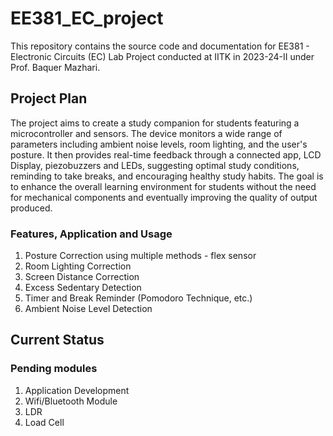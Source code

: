 # EE381_EC_project

This repository contains the source code and documentation for EE381 - Electronic Circuits (EC) Lab Project conducted at IITK in 2023-24-II under Prof. Baquer Mazhari.

## Project Plan

The project aims to create a study companion for students featuring a microcontroller and sensors. The device monitors a wide range of parameters including ambient noise levels, room lighting, and the user's posture. It then provides real-time feedback through a connected app, LCD Display, piezobuzzers and LEDs, suggesting optimal study conditions, reminding to take breaks, and encouraging healthy study habits. The goal is to enhance the overall learning environment for students without the need for mechanical components and eventually improving the quality of output produced.

### Features, Application and Usage

1. Posture Correction using multiple methods - flex sensor
2. Room Lighting Correction
3. Screen Distance Correction
4. Excess Sedentary Detection
5. Timer and Break Reminder (Pomodoro Technique, etc.)
6. Ambient Noise Level Detection

## Current Status

### Pending modules

1. Application Development
2. Wifi/Bluetooth Module
3. LDR
4. Load Cell
5. Sensor Calibration
6. Code which supports all above features together.
7. Integration of LEDs and Push Buttons
8. Final Report with the Circuit Diagram

### Working Modules

1. Microphone
2. Ultrasonic Sensor
3. Gyro-Accelerometers
4. Flex Sensor

## Contributors

Project Name - Study Buddy

Project Team -

1. Kartik Anant Kulkarni - 210493
2. Nikhil Meena - 210667
3. Krishnansh Agarwal - 210532

## Arduino Resources

Arduino UNO is used.

### Bluetooth Module ??

### Wifi Module ??

```
NOTE: Be very careful when referring photos online. The pin diagrams of the ESP01 and ESP8266 are different and any incorrect connection might lead to problems.
```

1. <https://www.google.com/url?sa=t&rct=j&q=&esrc=s&source=web&cd=&ved=2ahUKEwjxlsHemoCFAxW_R2wGHUIMCfQQwqsBegQICxAG&url=https%3A%2F%2Fm.youtube.com%2Fwatch%3Fv%3DuA1Ah-0lyMc&usg=AOvVaw09515q2ArAmQZok3GQGQ7Z&opi=89978449>
2. <https://www.instructables.com/Getting-Started-With-the-ESP8266-ESP-01/>
3. <https://www.instructables.com/Learn-How-to-Setup-the-Wifi-Module-ESP8266-by-Usin/>
4. <https://vlahavas.com/posts/20190703-program-esp8266-with-arduino-nano/>
5. Explore Arduino IoT Cloud (free version gives 2 Things with 5 cloud variables each which appears sufficient for the project).

### Microphone ??

1. <https://electronics.stackexchange.com/questions/537230/using-a-computer-mic-with-lm386>
2. <https://circuitdigest.com/electronic-circuits/lm386-audio-amplifier-circuit>

### LDR

1. Use a simple resistor divider with 10K resistor. Measure at the analog pin.
2. Connect the output to LED via 220 Ohm to a digital pin to give the output.
3. <https://www.youtube.com/watch?v=qKku-mmwNIA>

### Ultrasonic Sensor

<https://ozeki.hu/p_3070-how-to-setup-a-ultrasonic-sensor-on-arduino-nano.html>

### LCD Display

<https://docs.arduino.cc/learn/electronics/lcd-displays/>

### Buzzer

1. Simply connect it via a 100 Ohm resistor.

### Gyro-Accelerometer ??

1. <https://electronicshacks.com/arduino-accelerometer-projects/>
2. MPU6050 - <https://www.youtube.com/watch?v=wTfSfhjhAU0>

### Weight Measurement - Load Cell ??

1. <https://www.instructables.com/Arduino-Nano-and-Visuino-Measure-Weight-With-HX711/>
2. <https://www.youtube.com/watch?v=GjNk2_j021g>

### Flex Sensor ??

1. Use a simple resistor divider with `enter value here` resistor. Measure at the analog pin.
